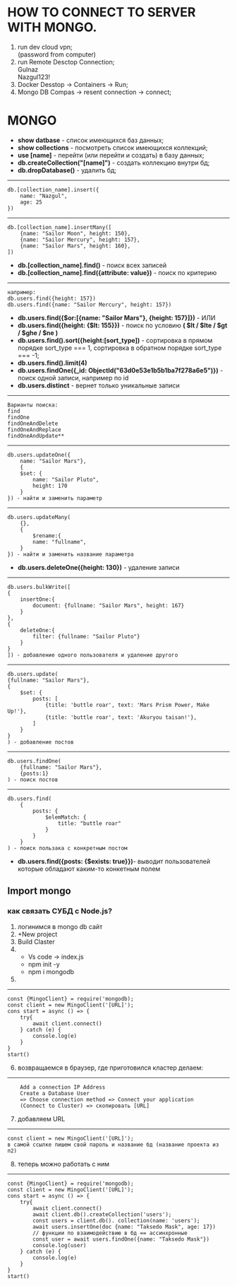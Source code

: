 # HOW TO CONNECT TO SERVER WITH MONGO.
1. run dev cloud vpn;   
(password from computer)
2. run Remote Desctop Connection;  
Gulnaz  
Nazgul123!
3. Docker Desstop -> Containers -> Run;
4. Mongo DB Compas -> resent connection -> connect;
# MONGO
* **show datbase** - список имеющихся баз данных;
* **show collections** - посмотреть список имеющихся коллекций;
* **use [name]** - перейти (или перейти и создать) в базу данных;
* **db.createCollection("[name]")** - создать коллекцию внутри бд;
* **db.dropDatabase()** - удалить бд;
* **
    db.[collection_name].insert({  
        name: "Nazgul",  
        age: 25  
    }) 
* **
    db.[collection_name].insertMany([   
        {name: "Sailor Moon", height: 150},  
        {name: "Sailor Mercury", height: 157},  
        {name: "Sailor Mars", height: 160},  
    ]) 
* **db.[collection_name].find()** - поиск всех записей
* **db.[collection_name].find({attribute: value})** - поиск по критерию  
* **
    например:
    db.users.find({height: 157})  
    db.users.find({name: "Sailor Mercury", height: 157})  
* **db.users.find({$or:[{name: "Sailor Mars"}, {height: 157}]})** - ИЛИ
* **db.users.find({height: {$lt: 155}})** - поиск по условию
    **( $lt / $lte / $gt / $ghe / $ne )**
* **db.users.find().sort({height:[sort_type])** - сортировка в прямом порядке sort_type === 1, сортировка в обратном порядке sort_type === -1;
* **db.users.find().limit(4)**
* **db.users.findOne({_id: ObjectId("63d0e53e1b5b1ba7f278a6e5")})** - поиск одной записи, например по id
* **db.users.distinct** - вернет только уникальные записи
* **    
    Варианты поиска:
    find  
    findOne   
    findOneAndDelete  
    findOneAndReplace  
    findOneAndUpdate**
* **
    db.users.updateOne({
        name: "Sailor Mars"},
        {
        $set: {
            name: "Sailor Pluto",
            height: 170
        }
    }) - найти и заменить параметр
* **
    db.users.updateMany(  
        {},  
        {
            $rename:{  
            name: "fullname",  
        }  
    }) - найти и заменить название параметра  
* **db.users.deleteOne({height: 130})** - удаление записи 
* **
    db.users.bulkWrite([    
    {  
        insertOne:{  
            document: {fullname: "Sailor Mars", height: 167}  
        }  
    },  
    {  
        deleteOne:{  
            filter: {fullname: "Sailor Pluto"}  
        }  
    }  
    ]) - добавление одного пользователя и удаление другого  
* **
    db.users.update(
    {fullname: "Sailor Mars"},
    {
        $set: {
            posts: [
                {title: 'buttle roar', text: 'Mars Prism Power, Make Up!'},
                {title: 'buttle roar', text: 'Akuryou taisan!'},
            ]
        }
    }
    ) - добавление постов
* **
    db.users.findOne(
        {fullname: "Sailor Mars"},
        {posts:1}
    ) - поиск постов
* **
    db.users.find(
        {
            posts: {
                $elemMatch: {
                    title: "buttle roar"
                }
            }
        }
    ) - поиск пользака с конкретным постом
* **db.users.find({posts: {$exists: true}})**- выводит пользователей которые обладают каким-то конкетным полем
## Import mongo
### как связать СУБД с Node.js?
1. логинимся в mongo db сайт
2. +New project
3. Build Claster
4.  
    * Vs code -> index.js
    * npm init -y
    * npm i mongodb
5. 
* **
    const {MingoClient} = require('mongodb);  
    const client = new MingoClient('[URL]');  
    cons start = async () => {  
        try{
            await client.connect()
        } catch (e) {
            console.log(e)
        }
    }
    start()
6. возвращаемся в браузер, где приготовился кластер 
делаем: 
* **
        Add a connection IP Address
        Create a Database User
        => Choose connection method => Connect your application 
        (Connect to Cluster) => скопировать [URL]
7. добавляем URL 
* **   
    const client = new MingoClient('[URL]');
    в самой ссылке пишем свой пароль и название бд (название проекта из п2)
8. теперь можно работать с ним
* **
    const {MingoClient} = require('mongodb);  
    const client = new MingoClient('[URL]');  
    cons start = async () => {  
        try{
            await client.connect()
            await client.db().createCollection('users');
            const users = client.db(). collection(name: 'users');
            await users.insertOne(doc {name: "Taksedo Mask", age: 17})
            // функции по взаимодействию в бд == ассинхронные
            const user = await users.findOne({name: "Taksedo Mask"})
            console.log(user)
        } catch (e) {
            console.log(e)
        }
    }
    start()